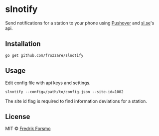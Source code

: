 # slnotify

Send notifications for a station to your phone using [Pushover](https://pushover.net/) and [sl.se](http://sl.se)'s api.

## Installation

```
go get github.com/frozzare/slnotify
```

## Usage

Edit config file with api keys and settings.

```
slnotify --config=/path/to/config.json --site-id=1002
```

The site id flag is required to find information deviations for a station.

## License

MIT © [Fredrik Forsmo](https://github.com/frozzare)